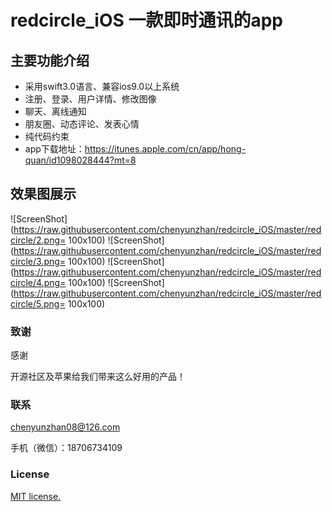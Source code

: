 # redcircle_iOS 一款即时通讯的app

## 主要功能介绍
* 采用swift3.0语言、兼容ios9.0以上系统
* 注册、登录、用户详情、修改图像
* 聊天、离线通知
* 朋友圈、动态评论、发表心情
* 纯代码约束
* app下载地址：https://itunes.apple.com/cn/app/hong-quan/id1098028444?mt=8

## 效果图展示
![ScreenShot](https://raw.githubusercontent.com/chenyunzhan/redcircle_iOS/master/redcircle/2.png= 100x100)
![ScreenShot](https://raw.githubusercontent.com/chenyunzhan/redcircle_iOS/master/redcircle/3.png= 100x100)
![ScreenShot](https://raw.githubusercontent.com/chenyunzhan/redcircle_iOS/master/redcircle/4.png= 100x100)
![ScreenShot](https://raw.githubusercontent.com/chenyunzhan/redcircle_iOS/master/redcircle/5.png= 100x100)


### 致谢
感谢 

开源社区及苹果给我们带来这么好用的产品！

### 联系
chenyunzhan08@126.com

手机（微信）：18706734109

### License
[MIT license.](http://www.opensource.org/licenses/mit-license.php)

